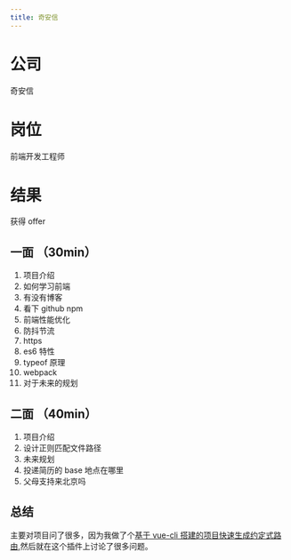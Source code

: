 ```yaml
---
title: 奇安信
---
```


# 公司

奇安信

# 岗位

前端开发工程师

# 结果

获得 offer

## 一面 （30min）

1. 项目介绍
2. 如何学习前端
3. 有没有博客
4. 看下 github npm
5. 前端性能优化
6. 防抖节流
7. https
8. es6 特性
9. typeof 原理
10. webpack
11. 对于未来的规划

## 二面 （40min）

1. 项目介绍
2. 设计正则匹配文件路径
3. 未来规划
4. 投递简历的 base 地点在哪里
5. 父母支持来北京吗

## 总结

主要对项目问了很多，因为我做了个[基于 vue-cli 搭建的项目快速生成约定式路由](https://github.com/2heal1/vue-cli-plugin-easy-routing),然后就在这个插件上讨论了很多问题。
